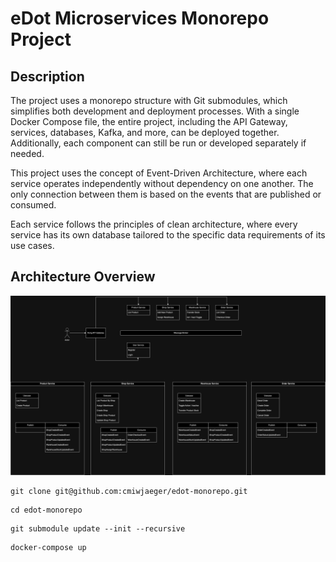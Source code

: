 # eDot Microservices Monorepo Project

## Description
The project uses a monorepo structure with Git submodules, which simplifies both development and deployment processes. With a single Docker Compose file, the entire project, including the API Gateway, services, databases, Kafka, and more, can be deployed together. Additionally, each component can still be run or developed separately if needed.

This project uses the concept of Event-Driven Architecture, where each service operates independently without dependency on one another. The only connection between them is based on the events that are published or consumed.

Each service follows the principles of clean architecture, where every service has its own database tailored to the specific data requirements of its use cases.

## Architecture Overview
![Architecture Overview](./architecture-overview.png)

```shell
git clone git@github.com:cmiwjaeger/edot-monorepo.git
```
```shell
cd edot-monorepo
```

```shell
git submodule update --init --recursive
```

```shell
docker-compose up
```

